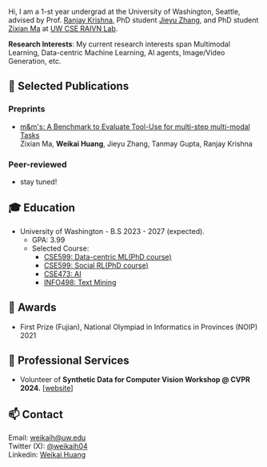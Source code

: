 Hi, I am a 1-st year undergrad at the University of Washington, Seattle, advised by Prof. [Ranjay Krishna](http://www.ranjaykrishna.com/index.html), PhD student [Jieyu Zhang](https://jieyuz2.github.io/), and PhD student [Zixian Ma](https://zixianma.github.io/) at [UW CSE RAIVN Lab](https://raivn.cs.washington.edu/).

**Research Interests**: My current research interests span Multimodal Learning, Data-centric Machine Learning, AI agents, Image/Video Generation, etc.

## 📝 Selected Publications
### Preprints
- [m&m's: A Benchmark to Evaluate Tool-Use for multi-step multi-modal Tasks](https://arxiv.org/abs/2403.11085)
<br>Zixian Ma, **Weikai Huang**, Jieyu Zhang, Tanmay Gupta, Ranjay Krishna

### Peer-reviewed
  - stay tuned!

## 🎓 Education
- University of Washington - B.S  2023 - 2027 (expected).
  - GPA: 3.99
  - Selected Course: 
    * [CSE599: Data-centric ML(PhD course)](https://koh.pw/cse599j/)
    * [CSE599: Social RL(PhD course)]()
    * [CSE473: AI](https://courses.cs.washington.edu/courses/cse473/)
    * [INFO498: Text Mining](https://llwang.net/teaching/)

  
## 🏅 Awards
- First Prize (Fujian), National Olympiad in Informatics in Provinces (NOIP) 2021

## 📍 Professional Services
- Volunteer of **Synthetic Data for Computer Vision Workshop @ CVPR 2024.** [[website](https://syndata4cv.github.io/)]

## 📫 Contact
Email: weikaih@uw.edu
<br>Twitter (X): [@weikaih04](https://twitter.com/weikaih04)
<br>Linkedin: [Weikai Huang](https://www.linkedin.com/in/weikaihuang/)
